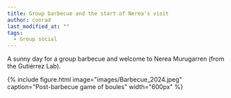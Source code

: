 ```yaml
---
title: Group barbecue and the start of Nerea's visit
author: conrad
last_modified_at: ""
tags:
  - Group social
---
```

<!-- excerpt start -->
A sunny day for a group barbecue and welcome to Nerea Murugarren \(from the Gutiérrez Lab\).
<!-- excerpt end -->
{%
  include figure.html
  image="images/Barbecue_2024.jpeg"
  caption="Post-barbecue game of boules"
  width="600px"
%}
